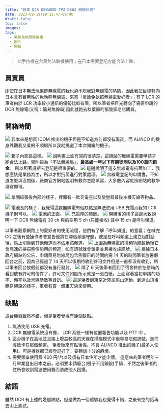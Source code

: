 ```yaml
---
title: "日本 DCR KEBWOOD TPZ-D563 開箱評測"
date: 2023-09-19T19:11:47+09:00
draft: false
toc: false
images:
tags:
  - 業餘免執照無線電
  - DCR
  - 開箱
---
```

> 此手持機在台灣無法驗機使用；在日本需要登記方能合法上路。
## 買買買
即使在日本無法玩業餘無線電的我也澆不熄我對無線電的熱情，因此我把目標轉向日本具有實用性的免執照無線電，來當「業餘免執照無線電愛好者」；有了 LCR 的筆者由於 LCR 功率較小通訊的優勢比較有限，所以筆者把目光轉向了需要申請的 DCR 無線電(又稱：簡易無線局)因此就跑去秋葉原的那幾家老店購買。

## 開箱時間
![](https://hackmd.io/_uploads/HJieYJPkp.jpg)
我本來是想買 ICOM 推出的機子但是不知道為何都沒有現貨，而 ALINCO 的機身外觀我又看的不順眼所以我就挑選了本次開箱的機子。

![](https://hackmd.io/_uploads/B1oxKkD16.jpg)
箱子內部長這樣。
![](https://hackmd.io/_uploads/HJogtkvy6.jpg)
說明書上面有寫的很清楚，這類型的無線電需要申請才能合法上路。否則視為「不法無線局」，**最高處一年以下有期徒刑以及100萬円罰金**。
所以照著規矩去登記是很重要的。
![](https://hackmd.io/_uploads/BkseFyPka.jpg)
這邊說明了這支無線電有抗菌加工，我想應該是業務為主，所以才對抗菌進行對策處理。
![](https://hackmd.io/_uploads/rksgtkwkT.jpg)
無線電登記的申請書，不知道怎麼填沒關係，廠商官方網站說明有教你怎麼填寫，大多數內容就照網站的教學填寫即可。

![](https://hackmd.io/_uploads/HkjgtyP1T.jpg)
拿開紙張後內部的樣子，裡面有一款充電座以及變壓器最後主機天線等物品。

![](https://hackmd.io/_uploads/BkjgY1P1p.jpg)
電池長的樣子，我覺得這款無線電有個缺點是無法使用 USB 充電而我的 LCR 機子則可以。
![](https://hackmd.io/_uploads/BkslKJPkp.jpg)
電池的正面。
![](https://hackmd.io/_uploads/HksgFyDJa.jpg)
充電座的標籤。
![](https://hackmd.io/_uploads/H1ieYJv1a.jpg)
開機後的樣子這邊大致說明一下 DCR 無線電有 30 ch 與航空用 5 ch (只能接收) 其中 15 ch 是呼叫頻道。

以筆者觀察網路上的愛好者的使用流程，他們有了解「呼叫頻道」的意義；在喊完 CQ 之後有些操作者會宣告他將在哪個頻道守聽，或是在呼叫頻道上建立起對話後，馬上切換到其他頻道而不佔用該頻道。
![](https://hackmd.io/_uploads/HyjltyP1a.jpg)
上圖為無線電的掃頻功能啟動後它會高速的掃描整個能用的頻道，如有訊號就會鎖定並且接收該訊號。
![](https://hackmd.io/_uploads/r1Aa61Py6.jpg)
根據日本政府網站的公告，申請簡易無線局包含例假日的時間約需 14 天的時間筆者放暑假回台之前，因為已經過了 14 天所以很期待收到許可文件但是一直都沒有收到，所以筆者回台放假前都沒有進行發射。
![](https://hackmd.io/_uploads/ByfRpyPJa.jpg)
隔了 6 天後筆者回到了宿舍終於在信箱內看到放有許可的信件了，許可文件如圖所示就是一張白紙，上面寫著當初申請的功率、頻率以及天線參數等資訊。
![](https://hackmd.io/_uploads/B1mCpkwya.jpg)
這是筆者到東京近郊高尾山運動，到達山頂後簡易架設的樣子，筆者有買一個車天線來使用。

## 缺點
這台機器雖然不錯，但是筆者覺得有幾個缺點。
1. 無法使用 USB 充電。
2. DCR 無線電系統沒有像， LCR 系統一樣有位置報告功能以及 PTT ID 。
3. 這台機子在高地並且接上增益較高的天線在掃瞄模式中很容易吃假訊號，進而導致卡在那個頻道。
筆者後來有點後悔，不買 ALINCO 推出的機子(最多人使用)。可是機器都已經登記好了，要轉讓十分的麻煩。
4. 需要頻率使用費 400 円/台以及須有日本住所才能申請。
這意味的筆者明年三月畢業登出日本之前，必須要申請廢台(機子不用銷毀)手續，不然之後筆者的住所會收到電波使用費而造成他人困擾。

## 結語
雖然 DCR 有上述的幾個缺點，但是做為一個體驗我也覺得不錯，之後有空的話再去山上測試。

